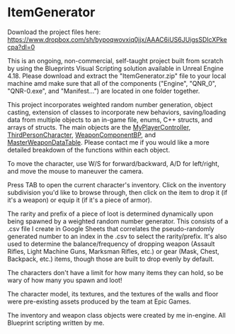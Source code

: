 # ItemGenerator

Download the project files here: https://www.dropbox.com/sh/bypoqwovxiq0jjx/AAAC6iUS6JUigsSDIcXPkecpa?dl=0

This is an ongoing, non-commercial, self-taught project built from scratch by using the Blueprints Visual Scripting solution available in Unreal Engine 4.18. Please download and extract the "ItemGenerator.zip" file to your local machine amd make sure that all of the components ("Engine", "QNR_0", "QNR-0.exe", and "Manifest...") are located in one folder together.

This project incorporates weighted random number generation, object casting, extension of classes to incorporate new behaviors, saving/loading data from multiple objects to an in-game file, enums, C++ structs, and arrays of structs. The main objects are the <a href="https://github.com/sphills/ItemGenerator/wiki/MyPlayerController-Blueprint" target=_blank>MyPlayerController</a>, <a href="https://github.com/sphills/ItemGenerator/wiki/ThirdPersonCharacter-Blueprint" target=_blank>ThirdPersonCharacter</a>, <a href="https://github.com/sphills/ItemGenerator/wiki/WeaponComponentBP-Blueprint" target=_blank>WeaponComponentBP</a>, and <a href="https://github.com/sphills/ItemGenerator/wiki/MasterWeaponDataTable" target=_blank>MasterWeaponDataTable</a>. Please contact me if you would like a more detailed breakdown of the functions within each object.

To move the character, use W/S for forward/backward, A/D for left/right, and move the mouse to maneuver the camera.

Press TAB to open the current character's inventory. Click on the inventory subdivision you'd like to browse through, then click on the item to drop it (if it's a weapon) or equip it (if it's a piece of armor).

The rarity and prefix of a piece of loot is determined dynamically upon being spawned by a weighted random number generator. This consists of a .csv file I create in Google Sheets that correlates the pseudo-randomly generated number to an index in the .csv to select the rarity/prefix. It's also used to determine the balance/frequency of dropping weapon (Assault Rifles, Light Machine Guns, Marksman Rifles, etc.) or gear (Mask, Chest, Backpack, etc.) items, though those are built to drop evenly by default.

The characters don't have a limit for how many items they can hold, so be wary of how many you spawn and loot!

The character model, its textures, and the textures of the walls and floor were pre-existing assets produced by the team at Epic Games.

The inventory and weapon class objects were created by me in-engine. All Blueprint scripting written by me.
